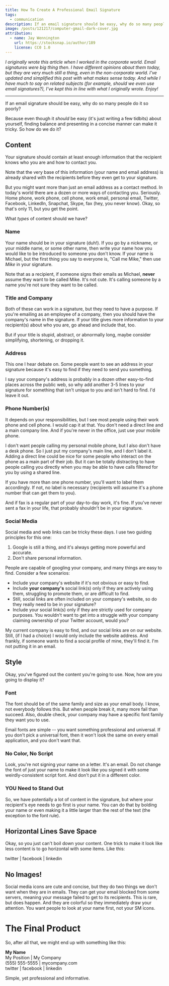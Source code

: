 ```yaml
---
title: How To Create A Professional Email Signature
tags:
  - communication
description: If an email signature should be easy, why do so many people do it so poorly?
image: /posts/121217/computer-gmail-dark-cover.jpg
attribution:
  - name: Jay Wennington
    url: https://stocksnap.io/author/189
    license: CC0 1.0
---
```


_I originally wrote this article when I worked in the corporate world. Email signatures were big thing then. I have different opinions about them today, but they are very much still a thing, even in the non-corporate world. I've updated and simplified this post with what makes sense today. And while I have much to say on related subjects (for example, should we even use email signatures?), I've kept this in line with what I originally wrote. Enjoy!_

---

If an email signature should be easy, why do so many people do it so poorly?

Because even though it _should_ be easy (it's just writing a few tidbits) about yourself, finding balance and presenting in a concise manner can make it tricky. So how do we do it?

## Content

Your signature should contain at least enough information that the recipient knows who you are and how to contact you.

Note that the very base of this information (your name and email address) is already shared with the recipients before they even get to your signature.

But you might want more than just an email address as a contact method. In today's world there are a dozen or more ways of contacting you. Seriously. Home phone, work phone, cell phone, work email, personal email, Twitter, Facebook, LinkedIn, Snapchat, Skype, fax (hey, you never know). Okay, so that's only 11, but you get the point.

What _types_ of content should we have?

### Name

Your name should be in your signature (duh!). If you go by a nickname, or your middle name, or some other name, then write your name how you would like to be introduced to someone you don't know. If your name is Michael, but the first thing you say to everyone is, "Call me Mike," then use _Mike_ in your signature.

Note that as a recipient, if someone signs their emails as Michael, **never** assume they want to be called Mike. It's not cute. It's calling someone by a name you're not sure they want to be called.

### Title and Company

Both of these can work in a signature, but they need to have a purpose. If you're emailing as an employee of a company, then you should have the company's name in the signature. If your title gives more information to your recipient(s) about who you are, go ahead and include that, too.

But if your title is stupid, abstract, or abnormally long, maybe consider simplifying, shortening, or dropping it.

### Address

This one I hear debate on. Some people want to see an address in your signature because it's easy to find if they need to send you something.

I say your company's address is probably in a dozen other easy-to-find places across the public web, so why add another 3-5 lines to your signature for something that isn't unique to you and isn't hard to find. I'd leave it out.

### Phone Number(s)

It depends on your responsibilities, but I see most people using their work phone and cell phone. I would cap it at that. You don't need a direct line and a main company line. And if you're never in the office, just use your mobile phone.

I don't want people calling my personal mobile phone, but I also don't have a desk phone. So I just put my company's main line, and I don't label it. Adding a direct line could be nice for some people who interact on the phone as a main part of their job. But it can be totally distracting to have people calling you directly when you may be able to have calls filtered for you by using a shared line.

If you have more than one phone number, you'll want to label them accordingly. If not, no label is necessary (recipients will assume it's a phone number that can get them to you).

And if fax is a regular part of your day-to-day work, it's fine. If you've never sent a fax in your life, that probably shouldn't be in your signature.

### Social Media

Social media and web links can be tricky these days. I use two guiding principles for this one:

1. Google is still a thing, and it's always getting more powerful and accurate.
2. Don't share personal information.

People are capable of googling your company, and many things are easy to find. Consider a few scenarios:

- Include your company's website if it's not obvious or easy to find.
- Include **your company's** social link(s) only if they are actively using them, struggling to promote them, or are difficult to find.
- Still, social links are often included on your company's website, so do they really need to be in your signature?
- Include your social link(s) only if they are strictly used for company purposes. You wouldn't want to get into a struggle with your company claiming ownership of your Twitter account, would you?

My current company is easy to find, and our social links are on our website. Still, (if I had a choice) I would only include the website address. And frankly, if someone wants to find a social profile of mine, they'll find it. I'm not putting it in an email.

## Style

Okay, you've figured out the content you're going to use. Now, how are you going to display it?

### Font

The font should be of the same family and size as your email body. I know, not everybody follows this. But when people break it, many more fail than succeed. Also, double check, your company may have a specific font family they want you to use.

Email fonts are simple -- you want something professional and universal. If you don't pick a universal font, then it won't look the same on every email application, and you don't want that.

### No Color, No Script

Look, you're not signing your name on a letter. It's an email. Do not change the font of just your name to make it look like you signed it with some weirdly-consistent script font. And don't put it in a different color.

### YOU Need to Stand Out

So, we have potentially a lot of content in the signature, but where your recipient's eye needs to go first is your name. You can do that by bolding your name or even making it a little larger than the rest of the text (the exception to the font rule).

## Horizontal Lines Save Space

Okay, so you just can't boil down your content. One trick to make it look like less content is to go horizontal with some items. Like this:

twitter \| facebook \| linkedin

## No Images!

Social media icons are cute and concise, but they do two things we don't want when they are in emails. They can get your email blocked from some servers, meaning your message failed to get to its recipients. This is rare, but does happen. And they are colorful so they immediately draw your attention. You want people to look at your name first, not your SM icons.

# The Final Product

So, after all that, we might end up with something like this:

**My Name**<br>
My Position \| My Company<br>
(555) 555-5555 \| mycompany.com<br>
twitter \| facebook \| linkedin

Simple, yet professional and informative.
